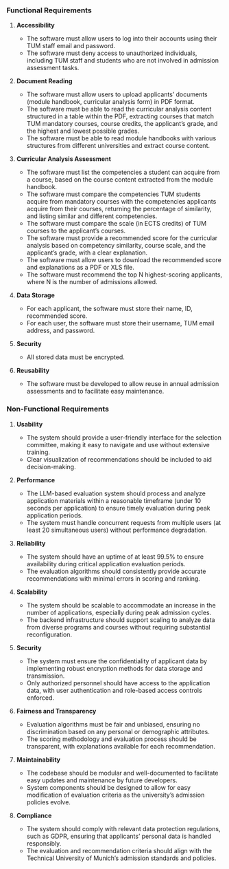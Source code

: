### Functional Requirements
1. **Accessibility**
   - The software must allow users to log into their accounts using their TUM staff email and password.
   - The software must deny access to unauthorized individuals, including TUM staff and students who are not involved in admission assessment tasks.

2. **Document Reading**
   - The software must allow users to upload applicants’ documents (module handbook, curricular analysis form) in PDF format.
   - The software must be able to read the curricular analysis content structured in a table within the PDF, extracting courses that match TUM mandatory courses, course credits, the applicant’s grade, and the highest and lowest possible grades.
   - The software must be able to read module handbooks with various structures from different universities and extract course content.

3. **Curricular Analysis Assessment**
   - The software must list the competencies a student can acquire from a course, based on the course content extracted from the module handbook.
   - The software must compare the competencies TUM students acquire from mandatory courses with the competencies applicants acquire from their courses, returning the percentage of similarity, and listing similar and different competencies.
   - The software must compare the scale (in ECTS credits) of TUM courses to the applicant’s courses.
   - The software must provide a recommended score for the curricular analysis based on competency similarity, course scale, and the applicant’s grade, with a clear explanation.
   - The software must allow users to download the recommended score and explanations as a PDF or XLS file.
   - The software must recommend the top N highest-scoring applicants, where N is the number of admissions allowed.

4. **Data Storage**
   - For each applicant, the software must store their name, ID, recommended score.
   - For each user, the software must store their username, TUM email address, and password.

5. **Security**
   - All stored data must be encrypted.

6. **Reusability**
   - The software must be developed to allow reuse in annual admission assessments and to facilitate easy maintenance.


### Non-Functional Requirements

1. **Usability**
   - The system should provide a user-friendly interface for the selection committee, making it easy to navigate and use without extensive training.
   - Clear visualization of recommendations should be included to aid decision-making.

2. **Performance**
   - The LLM-based evaluation system should process and analyze application materials within a reasonable timeframe (under 10 seconds per application) to ensure timely evaluation during peak application periods.
   - The system must handle concurrent requests from multiple users (at least 20 simultaneous users) without performance degradation.

3. **Reliability**
   - The system should have an uptime of at least 99.5% to ensure availability during critical application evaluation periods.
   - The evaluation algorithms should consistently provide accurate recommendations with minimal errors in scoring and ranking.

4. **Scalability**
   - The system should be scalable to accommodate an increase in the number of applications, especially during peak admission cycles.
   - The backend infrastructure should support scaling to analyze data from diverse programs and courses without requiring substantial reconfiguration.

5. **Security**
   - The system must ensure the confidentiality of applicant data by implementing robust encryption methods for data storage and transmission.
   - Only authorized personnel should have access to the application data, with user authentication and role-based access controls enforced.

6. **Fairness and Transparency**
   - Evaluation algorithms must be fair and unbiased, ensuring no discrimination based on any personal or demographic attributes.
   - The scoring methodology and evaluation process should be transparent, with explanations available for each recommendation.

7. **Maintainability**
   - The codebase should be modular and well-documented to facilitate easy updates and maintenance by future developers.
   - System components should be designed to allow for easy modification of evaluation criteria as the university’s admission policies evolve.

8. **Compliance**
   - The system should comply with relevant data protection regulations, such as GDPR, ensuring that applicants’ personal data is handled responsibly.
   - The evaluation and recommendation criteria should align with the Technical University of Munich’s admission standards and policies.

